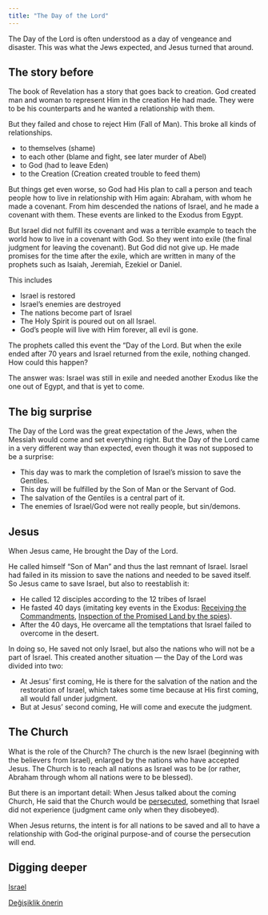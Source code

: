 ```yaml
---
title: "The Day of the Lord"
---
```



The Day of the Lord is often understood as a day of vengeance and disaster. This was what the Jews expected, and Jesus turned that around.


## The story before

<a name="3fd1"></a>
The book of Revelation has a story that goes back to creation. God created man and woman to represent Him in the creation He had made. They were to be his counterparts and he wanted a relationship with them.

But they failed and chose to reject Him (Fall of Man). This broke all kinds of relationships.

- to themselves (shame)
- to each other (blame and fight, see later murder of Abel)
- to God (had to leave Eden)
- to the Creation (Creation created trouble to feed them)


But things get even worse, so God had His plan to call a person and teach people how to live in relationship with Him again: Abraham, with whom he made a covenant. From him descended the nations of Israel, and he made a covenant with them. These events are linked to the Exodus from Egypt.

But Israel did not fulfill its covenant and was a terrible example to teach the world how to live in a covenant with God. So they went into exile (the final judgment for leaving the covenant). But God did not give up. He made promises for the time after the exile, which are written in many of the prophets such as Isaiah, Jeremiah, Ezekiel or Daniel.

This includes

- Israel is restored
- Israel’s enemies are destroyed
- The nations become part of Israel
- The Holy Spirit is poured out on all Israel.
- God’s people will live with Him forever, all evil is gone.


The prophets called this event the “Day of the Lord. But when the exile ended after 70 years and Israel returned from the exile, nothing changed. How could this happen?

The answer was: Israel was still in exile and needed another Exodus like the one out of Egypt, and that is yet to come.


## The big surprise

<a name="d26d"></a>
The Day of the Lord was the great expectation of the Jews, when the Messiah would come and set everything right. But the Day of the Lord came in a very different way than expected, even though it was not supposed to be a surprise:

- This day was to mark the completion of Israel’s mission to save the Gentiles.
- This day will be fulfilled by the Son of Man or the Servant of God.
- The salvation of the Gentiles is a central part of it.
- The enemies of Israel/God were not really people, but sin/demons.



## Jesus

<a name="f315"></a>
When Jesus came, He brought the Day of the Lord.

He called himself “Son of Man” and thus the last remnant of Israel. Israel had failed in its mission to save the nations and needed to be saved itself. So Jesus came to save Israel, but also to reestablish it:

- He called 12 disciples according to the 12 tribes of Israel
- He fasted 40 days (imitating key events in the Exodus: [Receiving the Commandments](https://www.bibleserver.com/NIV/Exodus34%3A28), [Inspection of the Promised Land by the spies](https://www.bibleserver.com/NIV/Numbers14%3A34)).
- After the 40 days, He overcame all the temptations that Israel failed to overcome in the desert.


In doing so, He saved not only Israel, but also the nations who will not be a part of Israel. This created another situation — the Day of the Lord was divided into two:

- At Jesus’ first coming, He is there for the salvation of the nation and the restoration of Israel, which takes some time because at His first coming, all would fall under judgment.
- But at Jesus’ second coming, He will come and execute the judgment.



## The Church

<a name="9e32"></a>
What is the role of the Church? The church is the new Israel (beginning with the believers from Israel), enlarged by the nations who have accepted Jesus. The Church is to reach all nations as Israel was to be (or rather, Abraham through whom all nations were to be blessed).

But there is an important detail: When Jesus talked about the coming Church, He said that the Church would be [persecuted](https://www.bibleserver.com/NIV/John15%3A20), something that Israel did not experience (judgment came only when they disobeyed).

When Jesus returns, the intent is for all nations to be saved and all to have a relationship with God-the original purpose-and of course the persecution will end.






## Digging deeper

<a name="06f1"></a>
[Israel](../../../background/israel/expl/who-is-israel)






[Değişiklik önerin](https://github.com/revelation-today/revelation-today/blob/main/exampleSite/content/docs/background/overview/appl/the-day-of-the-lord.md)
